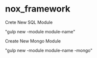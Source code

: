 # nox_framework

Crete New SQL Module

"gulp new -module module-name"

Create New Mongo Module

"gulp new -module module-name -mongo"
